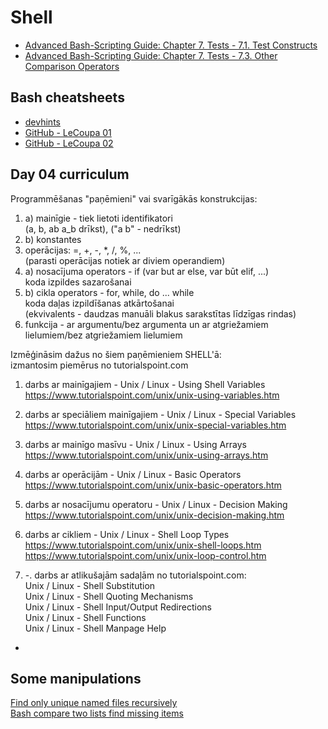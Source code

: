 # Shell

- [Advanced Bash-Scripting Guide: Chapter 7. Tests - 7.1. Test Constructs](https://www.tldp.org/LDP/abs/html/testconstructs.html#DBLBRACKETS)
- [Advanced Bash-Scripting Guide: Chapter 7. Tests - 7.3. Other Comparison Operators](https://www.tldp.org/LDP/abs/html/comparison-ops.html)

## Bash cheatsheets

- [devhints](https://devhints.io/bash)
- [GitHub - LeCoupa 01](https://github.com/LeCoupa/awesome-cheatsheets/blob/master/languages/bash.sh)
- [GitHub - LeCoupa 02](https://gist.github.com/LeCoupa/122b12050f5fb267e75f)

## Day 04 curriculum

Programmēšanas "paņēmieni" vai svarīgākās konstrukcijas:  
1. a) mainīgie - tiek lietoti identifikatori  
(a, b, ab a_b drīkst), ("a b" - nedrīkst)  
1. b) konstantes  
2. operācijas: =, +, -, *, /, %, ...  
(parasti operācijas notiek ar diviem operandiem)  
3. a) nosacījuma operators - if (var but ar else, var būt elif, ...)  
koda izpildes sazarošanai  
3. b) cikla operators - for, while, do ... while  
koda daļas izpildīšanas atkārtošanai  
(ekvivalents - daudzas manuāli blakus sarakstītas līdzīgas rindas)  
4. funkcija - ar argumentu/bez argumenta un ar atgriežamiem lielumiem/bez atgriežamiem lielumiem  

Izmēģināsim dažus no šiem paņēmieniem SHELL'ā:  
izmantosim piemērus no tutorialspoint.com  

1. darbs ar mainīgajiem - Unix / Linux - Using Shell Variables  
https://www.tutorialspoint.com/unix/unix-using-variables.htm  

2. darbs ar speciāliem mainīgajiem - Unix / Linux - Special Variables  
https://www.tutorialspoint.com/unix/unix-special-variables.htm  

3. darbs ar mainīgo masīvu - Unix / Linux - Using Arrays  
https://www.tutorialspoint.com/unix/unix-using-arrays.htm  

4. darbs ar operācijām - Unix / Linux - Basic Operators  
https://www.tutorialspoint.com/unix/unix-basic-operators.htm  

5. darbs ar nosacījumu operatoru - Unix / Linux - Decision Making  
https://www.tutorialspoint.com/unix/unix-decision-making.htm  

6. darbs ar cikliem - Unix / Linux - Shell Loop Types  
https://www.tutorialspoint.com/unix/unix-shell-loops.htm  
https://www.tutorialspoint.com/unix/unix-loop-control.htm  

7. -. darbs ar atlikušajām sadaļām no tutorialspoint.com:  
Unix / Linux - Shell Substitution  
Unix / Linux - Shell Quoting Mechanisms  
Unix / Linux - Shell Input/Output Redirections  
Unix / Linux - Shell Functions  
Unix / Linux - Shell Manpage Help  
*  

## Some manipulations
[Find only unique named files recursively](https://superuser.com/questions/1058859/find-only-unique-named-files-recursively)  
[Bash compare two lists find missing items](https://unix.stackexchange.com/questions/552712/bash-compare-two-lists-find-missing-items)  

